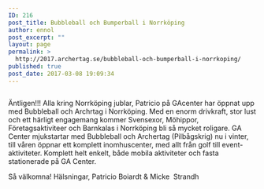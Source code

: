 ```yaml
---
ID: 216
post_title: Bubbleball och Bumperball i Norrköping
author: ennol
post_excerpt: ""
layout: page
permalink: >
  http://2017.archertag.se/bubbleball-och-bumperball-i-norrkoping/
published: true
post_date: 2017-03-08 19:09:34
---
```

<div id="text_block_image_88052326" class="float-left text_block_image_div h24_normal_text"><img id="block_img_88052326" class="resizeable text_image" title="" src="http://dst15js82dk7j.cloudfront.net/183390/64649695-SiCup.jpg" alt="" /></div>
<div id="block_88052326_text_content" class="text_content">

Äntligen!!!
Alla kring Norrköping jublar, Patricio på GAcenter har öppnat upp med Bubbleball och Archrtag i Norrköping.
Med en enorm drivkraft, stor lust och ett härligt engagemang kommer Svensexor, Möhippor, Företagsaktiviteer och Barnkalas i Norrköping bli så mycket roligare.
GA Center mjukstartar med Bubbleball och Archertag (Pilbågskrig) nu i vinter, till våren öppnar ett komplett inomhuscenter, med allt från golf till event-aktiviteter. Komplett helt enkelt, både mobila aktiviteter och fasta stationerade på GA Center.

Så välkomna!
Hälsningar,
Patricio Boiardt &amp; Micke  Strandh

</div>